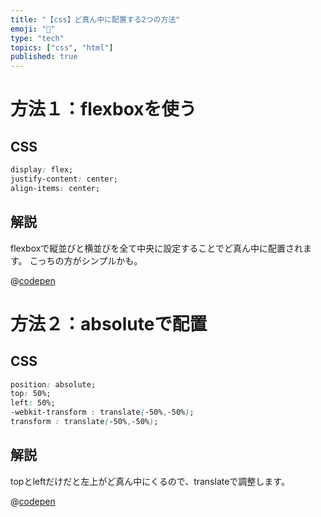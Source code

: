 ```yaml
---
title: "【css】ど真ん中に配置する2つの方法"
emoji: "🤔"
type: "tech"
topics: ["css", "html"]
published: true
---
```


# 方法１：flexboxを使う
## CSS
```css
display: flex;
justify-content: center;
align-items: center;
```

## 解説
flexboxで縦並びと横並びを全て中央に設定することでど真ん中に配置されます。
こっちの方がシンプルかも。

@[codepen](https://codepen.io/kotaro-jp/pen/RwxaxBa)


# 方法２：absoluteで配置
## CSS
```css
position: absolute;
top: 50%;
left: 50%;
-webkit-transform : translate(-50%,-50%);
transform : translate(-50%,-50%);
```

## 解説
topとleftだけだと左上がど真ん中にくるので、translateで調整します。

@[codepen](https://codepen.io/kotaro-jp/pen/wvpGpXd)